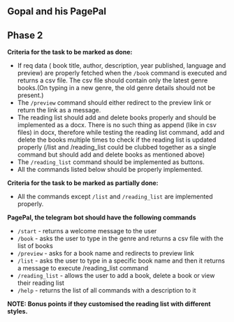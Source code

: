 ## Gopal and his PagePal
## Phase 2

**Criteria for the task to be marked as done:**
- If req data ( book title, author, description, year published, language and preview) are properly fetched when the ```/book``` command is executed and returns a csv file. The csv file should contain only the latest genre books.(On typing in a new genre, the old genre details should not be present.)
- The ```/preview``` command should either redirect to the preview link or return the link as a message.
- The reading list should add and delete books properly and should be implemented as a docx. There is no such thing as append (like in csv files) in docx, therefore while testing the reading list command, add and delete the books multiple times to check if the reading list is updated properly (/list and /reading_list could be clubbed together as a single command but should add and delete books as mentioned above)
- The ```/reading_list``` command should be implemented as buttons.
- All the commands listed below should be properly implemented.

**Criteria for the task to be marked as partially done:**
- All the commands except ```/list``` and ```/reading_list``` are implemented properly.


**PagePal, the telegram bot should have the following commands**

- ```/start``` - returns a welcome message to the user 
- ```/book``` - asks the user to type in the genre and returns a csv file with the list of books 
- ```/preview``` - asks for a book name and redirects to preview link 
- ```/list``` - asks the user to type in a specific book name and then it returns a message to execute /reading_list command
- ```/reading_list``` - allows the user to add a book, delete a book or view their reading list 
- ```/help``` - returns the list of all commands with a description to it 

**NOTE: Bonus points if they customised the reading list with different styles.**


